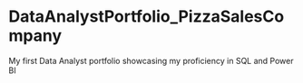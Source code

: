 # DataAnalystPortfolio_PizzaSalesCompany
My first Data Analyst portfolio showcasing my proficiency in SQL and Power BI
